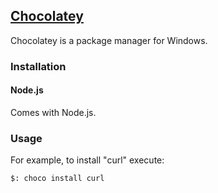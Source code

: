 ## [Chocolatey](https://chocolatey.org/)

Chocolatey is a package manager for Windows.

### Installation

#### Node.js

Comes with Node.js.

### Usage

For example, to install "curl" execute:
```
$: choco install curl
```